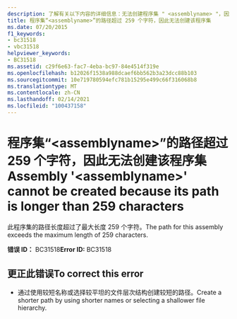 ```yaml
---
description: 了解有关以下内容的详细信息：无法创建程序集 " <assemblyname> "，因为其路径长度超过259个字符
title: 程序集“<assemblyname>”的路径超过 259 个字符，因此无法创建该程序集
ms.date: 07/20/2015
f1_keywords:
- bc31518
- vbc31518
helpviewer_keywords:
- BC31518
ms.assetid: c29f6e63-fac7-4eba-bc97-84e4514f319e
ms.openlocfilehash: b12026f1538a988dcaef6bb562b3a23dcc88b103
ms.sourcegitcommit: 10e719780594efc781b15295e499c66f316068b8
ms.translationtype: MT
ms.contentlocale: zh-CN
ms.lasthandoff: 02/14/2021
ms.locfileid: "100437158"
---
```

# <a name="assembly-assemblyname-cannot-be-created-because-its-path-is-longer-than-259-characters"></a><span data-ttu-id="611da-103">程序集“\<assemblyname>”的路径超过 259 个字符，因此无法创建该程序集</span><span class="sxs-lookup"><span data-stu-id="611da-103">Assembly '\<assemblyname>' cannot be created because its path is longer than 259 characters</span></span>

<span data-ttu-id="611da-104">此程序集的路径长度超过了最大长度 259 个字符。</span><span class="sxs-lookup"><span data-stu-id="611da-104">The path for this assembly exceeds the maximum length of 259 characters.</span></span>  
  
 <span data-ttu-id="611da-105">**错误 ID：** BC31518</span><span class="sxs-lookup"><span data-stu-id="611da-105">**Error ID:** BC31518</span></span>  
  
## <a name="to-correct-this-error"></a><span data-ttu-id="611da-106">更正此错误</span><span class="sxs-lookup"><span data-stu-id="611da-106">To correct this error</span></span>  
  
- <span data-ttu-id="611da-107">通过使用较短名称或选择较平坦的文件层次结构创建较短的路径。</span><span class="sxs-lookup"><span data-stu-id="611da-107">Create a shorter path by using shorter names or selecting a shallower file hierarchy.</span></span>
